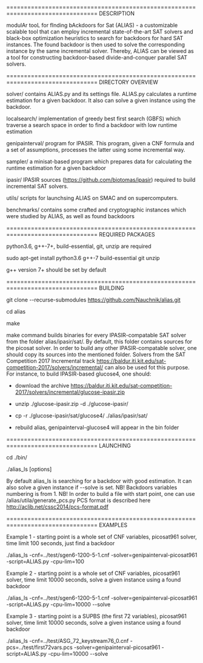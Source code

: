 ================================================================================
DESCRIPTION

modulAr tooL for fInding bAckdoors for Sat (ALIAS) - a customizable scalable tool that can employ incremental state-of-the-art SAT solvers and 
black-box optimization heuristics to search for backdoors for hard SAT instances. The found backdoor is then used to solve the corresponding 
instance by the same incremental solver. Thereby, ALIAS can be viewed as a tool for constructing backdoor-based divide-and-conquer parallel SAT 
solvers.

================================================================================
DIRECTORY OVERVIEW

solver/          contains ALIAS.py and its settings file. ALIAS.py calculates a runtime estimation for a given backdoor. It also can solve a given instance using the backdoor.

localsearch/     implementation of greedy best first search (GBFS) which traverse a search space in order to find a backdoor with low runtime estimation 

genipainterval/  program for IPASIR. This program, given a CNF formula and a set of assumptions, processes the latter using some incremental way.

sampler/         a minisat-based program which prepares data for calculating the runtime estimation for a given backdoor

ipasir/          IPASIR sources (https://github.com/biotomas/ipasir) required to build incremental SAT solvers.

utils/           scripts for launchsing ALIAS on SMAC and on supercomputers.

benchmarks/      contains some crafted and cryptographic instances which were studied by ALIAS, as well as found backdoors

================================================================================
REQUIRED PACKAGES

python3.6, g++-7+, build-essential, git, unzip are required

sudo apt-get install python3.6 g++-7 build-essential git unzip

g++ version 7+ should be set by default

================================================================================
BUILDING

git clone --recurse-submodules https://github.com/Nauchnik/alias.git

cd alias

make

make command builds binaries for every IPASIR-compatable SAT solver from the folder alias/ipasir/sat/. By default, this folder contains sources for 
the picosat solver. In order to build any other IPASIR-compatable solver, one should copy its sources into the mentioned folder. Solvers from the SAT 
Competition 2017 Incremental track https://baldur.iti.kit.edu/sat-competition-2017/solvers/incremental/ can also  be used fot this purpose. 
For instance, to build IPASIR-based glucose4, one should:

- download the archive https://baldur.iti.kit.edu/sat-competition-2017/solvers/incremental/glucose-ipasir.zip

- unzip ./glucose-ipasir.zip -d ./glucose-ipasir/

- cp -r ./glucose-ipasir/sat/glucose4/ ./alias/ipasir/sat/

- rebuild alias, genipainterval-glucose4 will appear in the bin folder

================================================================================
LAUNCHING

cd ./bin/

./alias_ls [options]

By default alias_ls is searching for a backdoor with good estimation. It can also solve a given instance if --solve is set.
NB! Backdoors variables numbering is from 1.
NB! In order to build a file with start point, one can use /alias/utila/generate_pcs.py
PCS format is described here http://aclib.net/cssc2014/pcs-format.pdf

================================================================================
EXAMPLES

Example 1 - starting point is a whole set of CNF variables, picosat961 solver, time limit 100 seconds, just find a backdoor

./alias_ls -cnf=../test/sgen6-1200-5-1.cnf -solver=genipainterval-picosat961 -script=ALIAS.py -cpu-lim=100

Example 2 - starting point is a whole set of CNF variables, picosat961 solver, time limit 10000 seconds, solve a given instance using a found backdoor

./alias_ls -cnf=../test/sgen6-1200-5-1.cnf -solver=genipainterval-picosat961 -script=ALIAS.py -cpu-lim=10000 --solve

Example 3 - starting point is a SUPBS (the first 72 variables), picosat961 solver, time limit 10000 seconds, solve a given instance using a found backdoor

./alias_ls -cnf=../test/ASG_72_keystream76_0.cnf -pcs=../test/first72vars.pcs -solver=genipainterval-picosat961 -script=ALIAS.py -cpu-lim=10000 --solve
